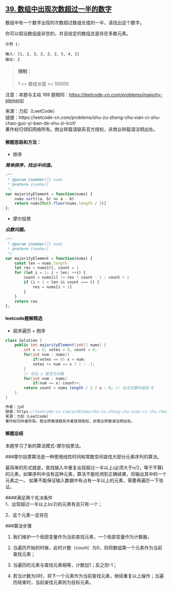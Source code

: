 ## [39. 数组中出现次数超过一半的数字](https://leetcode-cn.com/problems/shu-zu-zhong-chu-xian-ci-shu-chao-guo-yi-ban-de-shu-zi-lcof/)

<p>
数组中有一个数字出现的次数超过数组长度的一半，请找出这个数字。

你可以假设数组是非空的，并且给定的数组总是存在多数元素。
</p>

```
示例 1:

输入: [1, 2, 3, 2, 2, 2, 5, 4, 2]
输出: 2
```

> #### 限制：
>
> 1 <= 数组长度 <= 50000

注意：本题与主站 169 题相同：https://leetcode-cn.com/problems/majority-element/

<p style="font-size: 14px">
来源：力扣（LeetCode） <br>
链接：https://leetcode-cn.com/problems/shu-zu-zhong-chu-xian-ci-shu-chao-guo-yi-ban-de-shu-zi-lcof/ <br>
著作权归领扣网络所有。商业转载请联系官方授权，非商业转载请注明出处。
</p>

#### 解题思路和方法：
- 排序

**_简单排序，找出中间值。_**

```js
/**
 * @param {number[]} nums
 * @return {number}
 */
var majorityElement = function(nums) {
    nums.sort((a, b) => a - b)
    return nums[Math.floor(nums.length / 2)]
};
```

- 摩尔投票

**_众数问题。_**

```js
/**
 * @param {number[]} nums
 * @return {number}
 */
var majorityElement = function(nums) {
    const len = nums.length
    let res = nums[0], count = 1
    for (let i = 1; i < len; ++i) {
        count = nums[i] != res ? count - 1 : count + 1
        if (i + 1 < len && count === 0) {
            res = nums[i + 1]
        }
    }
    return res
};
```

#### leetcode题解精选
- 层序遍历 + 倒序
```java
class Solution {
    public int majorityElement(int[] nums) {
        int x = 0, votes = 0, count = 0;
        for(int num : nums){
            if(votes == 0) x = num;
            votes += num == x ? 1 : -1;
        }
        // 验证 x 是否为众数
        for(int num : nums)
            if(num == x) count++;
        return count > nums.length / 2 ? x : 0; // 当无众数时返回 0
    }
}

作者：jyd
链接：https://leetcode-cn.com/problems/shu-zu-zhong-chu-xian-ci-shu-chao-guo-yi-ban-de-shu-zi-lcof/solution/mian-shi-ti-39-shu-zu-zhong-chu-xian-ci-shu-chao-3/
来源：力扣（LeetCode）
著作权归作者所有。商业转载请联系作者获得授权，非商业转载请注明出处。
```

#### 解题总结
本题学习了新的算法模式-摩尔投票法。

###摩尔投票算法是一种使用线性时间和常数空间查找大部分元素序列的算法。

最简单的形式就是，查找输入中重复出现超过一半以上(必须大于n/2，等于不算)的元素。如果序列中没有这种元素，算法不能检测到正确结果，将输出其中的一个元素之一。
如果不能保证输入数据中有占有一半以上的元素，需要再遍历一下验证。

####满足两个先决条件  
1、出现超过一半以上(n/2)的元素有且只有一个；

2、这个元素一定存在

###算法步骤

1. 我们维护一个局部变量作为当前查找元素，一个局部变量作为计数器，

2. 当遍历开始的时候，此时计数（count）为0，则将数组第一个元素作为当前查找元素；

3. 当遍历的元素与查找元素相等，计数加1；反之则-1；

4. 若当计数为0时，将下一个元素作为当前查找元素，继续重复以上操作；当遍历结束时，当前查找元素则为目标元素。
